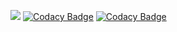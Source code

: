 ![](https://travis-ci.org/AlexanderMetlenkov/DB3.svg?branch=master)
[![Codacy Badge](https://api.codacy.com/project/badge/Grade/c3adbc2b56c3407fa0d07d197ab8d877)](https://www.codacy.com/app/AlexanderMetlenkov/DB3?utm_source=github.com&amp;utm_medium=referral&amp;utm_content=AlexanderMetlenkov/DB3&amp;utm_campaign=Badge_Grade)
[![Codacy Badge](https://api.codacy.com/project/badge/Coverage/c3adbc2b56c3407fa0d07d197ab8d877)](https://www.codacy.com/app/AlexanderMetlenkov/DB3?utm_source=github.com&utm_medium=referral&utm_content=AlexanderMetlenkov/DB3&utm_campaign=Badge_Coverage)
